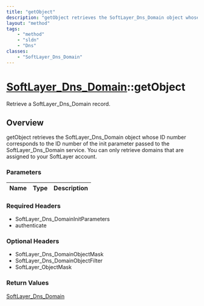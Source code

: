 ```yaml
---
title: "getObject"
description: "getObject retrieves the SoftLayer_Dns_Domain object whose ID number corresponds to the ID number of the init parameter p... "
layout: "method"
tags:
    - "method"
    - "sldn"
    - "Dns"
classes:
    - "SoftLayer_Dns_Domain"
---
```

# [SoftLayer_Dns_Domain](/reference/services/SoftLayer_Dns_Domain)::getObject

Retrieve a SoftLayer_Dns_Domain record.


## Overview 
getObject retrieves the SoftLayer_Dns_Domain object whose ID number corresponds to the ID number of the init parameter passed to the SoftLayer_Dns_Domain service. You can only retrieve domains that are assigned to your SoftLayer account. 

### Parameters 
|Name | Type | Description |
| --- | --- | --- |


### Required Headers
* SoftLayer_Dns_DomainInitParameters
* authenticate

### Optional Headers
* SoftLayer_Dns_DomainObjectMask
* SoftLayer_Dns_DomainObjectFilter
* SoftLayer_ObjectMask

### Return Values
<a href='/reference/datatypes/SoftLayer_Dns_Domain'>SoftLayer_Dns_Domain </a>

